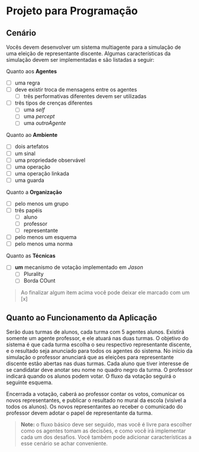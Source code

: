 # Projeto para Programação

## Cenário

Vocês devem desenvolver um sistema multiagente para a simulação de uma eleição de representante discente. Algumas características da simulação devem ser implementadas e são listadas a seguir:

 Quanto aos **Agentes**
 - [ ] uma regra
 - [ ] deve existir troca de mensagens entre os agentes
	 - [ ] três performativas diferentes devem ser utilizadas
 - [ ] três tipos de crenças diferentes
	 - [ ] uma *self*
	 - [ ] uma *percept*
	 - [ ] uma *outroAgente*
	 
Quanto ao **Ambiente**
- [ ] dois artefatos
- [ ] um sinal
- [ ] uma propriedade observável
- [ ] uma operação
- [ ] uma operação linkada
- [ ] uma guarda

Quanto a **Organização**
 - [ ] pelo menos um grupo
 - [ ] três papéis
	 - [ ] aluno
	 - [ ] professor 
	 - [ ] representante
 - [ ] pelo menos um esquema
 - [ ] pelo menos uma norma

 Quanto as **Técnicas**
 - [ ] **um** mecanismo de votação implementado em *Jason*
	 - [ ] Plurality
	 - [ ] Borda COunt
	 
> Ao finalizar algum item acima você pode deixar ele marcado com um [x]


## Quanto ao Funcionamento da Aplicação
Serão duas turmas de alunos, cada turma com 5 agentes alunos. Existirá somente um agente professor, e ele atuará nas duas turmas. O objetivo do sistema é que cada turma escolha o seu respectivo representante discente, e o resultado seja anunciado para todos os agentes do sistema.
No início da simulação o professor anunciará que as eleições para representante discente estão abertas nas duas turmas. Cada aluno que tiver interesse de se candidatar deve anotar seu nome no quadro negro da turma. 
O professor indicará quando os alunos podem votar. O fluxo da votação seguirá o seguinte esquema. 


Encerrada a votação, caberá ao professor contar os votos, comunicar os novos representantes, e publicar o resultado no mural da escola (visível a todos os alunos). Os novos representantes ao receber o comunicado do professor devem adotar o papel de representante da turma.

> **Note:** o fluxo básico deve ser seguido, mas você é livre para escolher como os agentes tomam as decisões, e como você irá implementar cada um dos desafios. Você também pode adicionar características a esse cenário se achar conveniente.
